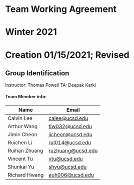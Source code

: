 # Team Working Agreement
# Winter 2021
# Creation 01/15/2021; Revised 

## Group Identification
Instructor: Thomas Powell
TA: Deepak Karki

#### Team Member info:
Name | Email
-----|-----
Calvin Lee | calee@ucsd.edu
Arthur Wang | tiw032@ucsd.edu
Jimin Cheon | jicheon@ucsd.edu
Ruichen Li | rul014@ucsd.edu
Ruihan Zhuang | ruzhuang@ucsd.edu
Vincent Tu | vtu@ucsd.edu
Shunkai Yu | shyu@ucsd.edu
Richard Hwang | euh006@ucsd.edu
